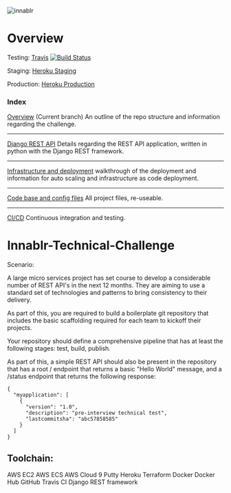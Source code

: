 ![innablr](https://s3-ap-southeast-2.amazonaws.com/innablr/innablr.PNG)

# Overview

Testing: [Travis](https://travis-ci.org/bransfieldjack/Innablr-Technical-Challenge) [![Build Status](https://travis-ci.org/bransfieldjack/Innablr-Technical-Challenge.svg?branch=master)](https://travis-ci.org/bransfieldjack/Innablr-Technical-Challenge)


Staging: [Heroku Staging](https://innablr-staging.herokuapp.com/)

Production: [Heroku Production](https://innablr-production.herokuapp.com/)

### Index

[Overview](https://github.com/bransfieldjack/Innablr-Technical-Challenge/tree/overview) (Current branch) An outline of the repo structure and information regarding the challenge.
***
[Django REST API](https://github.com/bransfieldjack/Innablr-Technical-Challenge/tree/django_rest_setup) Details regarding the REST API application, written in python with the Django REST framework.
***
[Infrastructure and deployment](https://github.com/bransfieldjack/Innablr-Technical-Challenge/tree/infrastructre_and_deployment) walkthrough of the deployment and information for auto scaling and infrastructure as code deployment.
***
[Code base and config files](https://github.com/bransfieldjack/Innablr-Technical-Challenge/tree/master) All project files, re-useable.
***
[CI/CD](https://github.com/bransfieldjack/Innablr-Technical-Challenge/tree/continuos_integration_delivery) Continuous integration and testing.

# Innablr-Technical-Challenge

Scenario:

A large micro services project has set course to develop a considerable number of REST API's in the next 12 months. They are aiming to use a standard set of technologies and patterns to bring consistency to their delivery.

As part of this, you are required to build a boilerplate git repository that includes the basic scaffolding required for each team to kickoff their projects.

Your repository should define a comprehensive pipeline that has at least the following stages: test, build, publish.

As part of this, a simple REST API should also be present in the repository that has a root / endpoint that returns a basic "Hello World" message, and a /status endpoint that returns the following response:

```
{
  "myapplication": [
    {
      "version": "1.0",
      "description": "pre-interview technical test",
      "lastcommitsha": "abc57858585"
    }
  ]
}
```

## Toolchain:

AWS EC2
AWS ECS
AWS Cloud 9
Putty
Heroku
Terraform
Docker
Docker Hub
GitHub
Travis CI
Django REST framework
